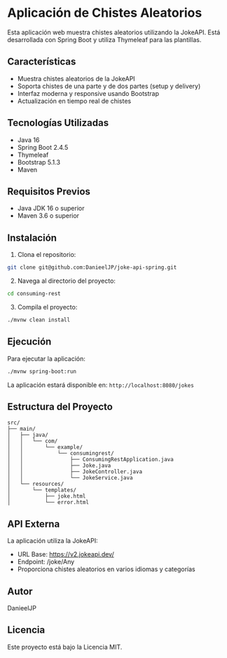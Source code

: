 # Aplicación de Chistes Aleatorios

Esta aplicación web muestra chistes aleatorios utilizando la JokeAPI. Está desarrollada con Spring Boot y utiliza Thymeleaf para las plantillas.

## Características

- Muestra chistes aleatorios de la JokeAPI
- Soporta chistes de una parte y de dos partes (setup y delivery)
- Interfaz moderna y responsive usando Bootstrap
- Actualización en tiempo real de chistes

## Tecnologías Utilizadas

- Java 16
- Spring Boot 2.4.5
- Thymeleaf
- Bootstrap 5.1.3
- Maven

## Requisitos Previos

- Java JDK 16 o superior
- Maven 3.6 o superior

## Instalación

1. Clona el repositorio:
```bash
git clone git@github.com:DanieelJP/joke-api-spring.git
```

2. Navega al directorio del proyecto:
```bash
cd consuming-rest
```

3. Compila el proyecto:
```bash
./mvnw clean install
```

## Ejecución

Para ejecutar la aplicación:

```bash
./mvnw spring-boot:run
```

La aplicación estará disponible en: `http://localhost:8080/jokes`

## Estructura del Proyecto

```
src/
├── main/
│   ├── java/
│   │   └── com/
│   │       └── example/
│   │           └── consumingrest/
│   │               ├── ConsumingRestApplication.java
│   │               ├── Joke.java
│   │               ├── JokeController.java
│   │               └── JokeService.java
│   └── resources/
│       └── templates/
│           ├── joke.html
│           └── error.html
```

## API Externa

La aplicación utiliza la JokeAPI:
- URL Base: https://v2.jokeapi.dev/
- Endpoint: /joke/Any
- Proporciona chistes aleatorios en varios idiomas y categorías

## Autor

DanieelJP

## Licencia

Este proyecto está bajo la Licencia MIT.
